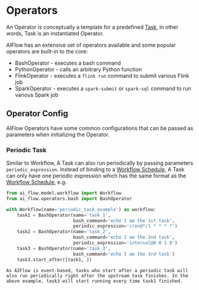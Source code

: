 # Operators
An Operator is conceptually a template for a predefined [Task](./tasks.md), in other words, Task is an instantiated Operator.

AIFlow has an extensive set of operators available and some popular operators are built-in to the core:

* BashOperator - executes a bash command
* PythonOperator - calls an arbitrary Python function
* FlinkOperator - executes a `flink run` command to submit various Flink job
* SparkOperator - executes a `spark-submit` or `spark-sql` command to run various Spark job

## Operator Config
AIFlow Operators have some common configurations that can be passed as parameters when initializing the Operator.

### Periodic Task
Similar to Workflow, A Task can also run periodically by passing parameters `periodic_expression`. Instead of binding to a [Workflow Schedule](./workflow_schedules.md), A Task can only have one periodic expression which has the same format as the [Workflow Schedule](./workflow_schedules.md), e.g.

```python
from ai_flow.model.workflow import Workflow
from ai_flow.operators.bash import BashOperator

with Workflow(name='periodic_task_example') as workflow:
    task1 = BashOperator(name='task_1',
                         bash_command='echo I am the 1st task',
                         periodic_expression='cron@*/1 * * * *')
    task2 = BashOperator(name='task_2',
                         bash_command='echo I am the 2nd task',
                         periodic_expression='interval@0 0 1 0')
    task3 = BashOperator(name='task_3',
                         bash_command='echo I am the 3rd task')
    task3.start_after([task1, ])

```
```{note}
As AIFlow is event-based, tasks who start after a periodic task will also run periodically right after the upstream task finishes. In the above example, task3 will start running every time task1 finished.
```